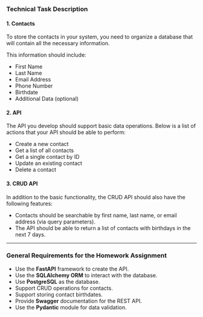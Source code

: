 
### Technical Task Description

#### 1. Contacts

To store the contacts in your system, you need to organize a database that will contain all the necessary information.

This information should include:

- First Name
- Last Name
- Email Address
- Phone Number
- Birthdate
- Additional Data (optional)

#### 2. API

The API you develop should support basic data operations. Below is a list of actions that your API should be able to perform:

- Create a new contact
- Get a list of all contacts
- Get a single contact by ID
- Update an existing contact
- Delete a contact

#### 3. CRUD API

In addition to the basic functionality, the CRUD API should also have the following features:

- Contacts should be searchable by first name, last name, or email address (via query parameters).
- The API should be able to return a list of contacts with birthdays in the next 7 days.

---

### General Requirements for the Homework Assignment

- Use the **FastAPI** framework to create the API.
- Use the **SQLAlchemy ORM** to interact with the database.
- Use **PostgreSQL** as the database.
- Support CRUD operations for contacts.
- Support storing contact birthdates.
- Provide **Swagger** documentation for the REST API.
- Use the **Pydantic** module for data validation.

